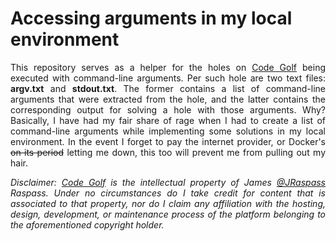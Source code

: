 # Accessing arguments in my local environment

<p align="justify">
  This repository serves as a helper for the holes on <a href="https://code.golf/">Code Golf</a> being executed with command-line arguments.
  Per such hole are two text files: <b>argv.txt</b> and <b>stdout.txt</b>. The former contains a list of command-line arguments that were
  extracted from the hole, and the latter contains the corresponding output for solving a hole with those arguments. Why? Basically, I have
  had my fair share of rage when I had to create a list of command-line arguments while implementing some solutions in my local environment.
  In the event I forget to pay the internet provider, or Docker's <s>on its period</s> letting me down, this too will prevent me from pulling
  out my hair.
</p>

<p align="justify">
  <i>Disclaimer: <a href="https://github.com/code-golf/code-golf">Code Golf</a> is the intellectual property of James <a href="https://github.com/jraspass">@JRaspass</a> Raspass.
  Under no circumstances do I take credit for content that is associated to that property, nor do I claim any affiliation with the hosting,
  design, development, or maintenance process of the platform belonging to the aforementioned copyright holder.</i>
</p>
